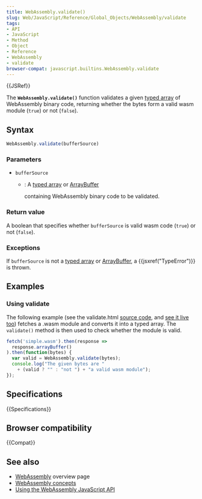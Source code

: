 ```yaml
---
title: WebAssembly.validate()
slug: Web/JavaScript/Reference/Global_Objects/WebAssembly/validate
tags:
- API
- JavaScript
- Method
- Object
- Reference
- WebAssembly
- validate
browser-compat: javascript.builtins.WebAssembly.validate
---
```

{{JSRef}}

The **`WebAssembly.validate()`** function validates a given
[typed array](/en-US/docs/Web/JavaScript/Typed_arrays) of WebAssembly binary
code, returning whether the bytes form a valid wasm module (`true`) or not
(`false`).

## Syntax

```js
WebAssembly.validate(bufferSource)
```

### Parameters

- `bufferSource`

  - : A [typed array](/en-US/docs/Web/JavaScript/Typed_arrays) or
    [ArrayBuffer](/en-US/docs/Web/JavaScript/Reference/Global_Objects/ArrayBuffer)

    containing WebAssembly binary code to be validated.

### Return value

A boolean that specifies whether `bufferSource` is valid wasm code (`true`) or
not (`false`).

### Exceptions

If `bufferSource` is not a
[typed array](/en-US/docs/Web/JavaScript/Typed_arrays) or
[ArrayBuffer](/en-US/docs/Web/JavaScript/Reference/Global_Objects/ArrayBuffer),
a {{jsxref("TypeError")}} is thrown.

## Examples

### Using validate

The following example (see the validate.html
[source code](https://github.com/mdn/webassembly-examples/blob/master/js-api-examples/validate.html),
and
[see it live too](https://mdn.github.io/webassembly-examples/js-api-examples/validate.html))
fetches a .wasm module and converts it into a typed array. The `validate()`
method is then used to check whether the module is valid.

```js
fetch('simple.wasm').then(response =>
  response.arrayBuffer()
).then(function(bytes) {
  var valid = WebAssembly.validate(bytes);
  console.log("The given bytes are "
    + (valid ? "" : "not ") + "a valid wasm module");
});
```

## Specifications

{{Specifications}}

## Browser compatibility

{{Compat}}

## See also

- [WebAssembly](/en-US/docs/WebAssembly) overview page
- [WebAssembly concepts](/en-US/docs/WebAssembly/Concepts)
- [Using the WebAssembly JavaScript API](/en-US/docs/WebAssembly/Using_the_JavaScript_API)
